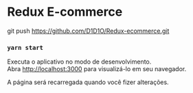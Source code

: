 # Redux E-commerce
git push https://github.com/D1D1O/Redux-ecommerce.git

### `yarn start`


Executa o aplicativo no modo de desenvolvimento.\
Abra [http://localhost:3000](http://localhost:3000) para visualizá-lo em seu navegador.

A página será recarregada quando você fizer alterações.